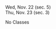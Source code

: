 
<div class="lecture1">

<!--
<div class="lecture1">
<div class="lecture2">
<div class="recitation">
<div class="important">
-->
<div class="column_date">

 <br> 
Wed, Nov. 22 (sec. 5) <br>
Thu, Nov. 23 (sec. 3)  



</div>

<div class="column_materials">
<p markdown="block">

No Classes



<br><br>


</p>
</div>

<div class="column_assign">
<p markdown="block">

</p>
</div>
    
</div>
